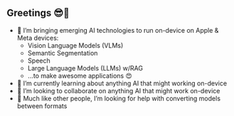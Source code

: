 ## Greetings 😎👋

- 🔭 I’m bringing emerging AI technologies to run on-device on Apple & Meta devices:
    - Vision Language Models (VLMs)
    - Semantic Segmentation
    - Speech
    - Large Language Models (LLMs) w/RAG
    - ...to make awesome applications 😍
- 🌱 I’m currently learning about anything AI that might working on-device
- 👯 I’m looking to collaborate on anything AI that might work on-device
- 🤔 Much like other people, I’m looking for help with converting models between formats

<!--
**on-device-ml/on-device-ml** is a ✨ _special_ ✨ repository because its `README.md` (this file) appears on your GitHub profile.

Here are some ideas to get you started:

- 🔭 I’m currently working on ...
- 🌱 I’m currently learning ...
- 👯 I’m looking to collaborate on ...
- 🤔 I’m looking for help with ...
- 💬 Ask me about ...
- 📫 How to reach me: ...
- 😄 Pronouns: ...
- ⚡ Fun fact: ...
-->
